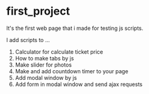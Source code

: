 # first_project
It's the first web page that i made for testing js scripts.

I add scripts to ...
1) Calculator for calculate ticket price 
2) How to make tabs by js
3) Make slider for photos
4) Make and add countdown timer to your page
5) Add modal window by js
6) Add form in modal window and send ajax requests
